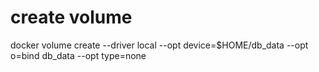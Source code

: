 # create volume

docker volume create --driver local --opt device=$HOME/db_data --opt o=bind db_data --opt type=none